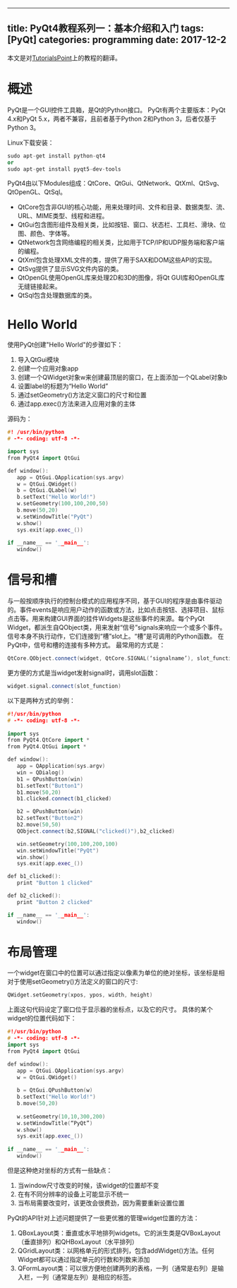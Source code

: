 
---
title: PyQt4教程系列一：基本介绍和入门
tags: [PyQt]
categories: programming 
date: 2017-12-2
---
本文是对[TutorialsPoint](https://www.tutorialspoint.com/pyqt/)上的教程的翻译。

# 概述
PyQt是一个GUI控件工具箱，是Qt的Python接口。
PyQt有两个主要版本：PyQt 4.x和PyQt 5.x，两者不兼容，且前者基于Python 2和Python 3，后者仅基于Python 3。

Linux下载安装：
```cpp
sudo apt-get install python-qt4
or 
sudo apt-get install pyqt5-dev-tools
```

PyQt4由以下Modules组成：QtCore、QtGui、QtNetwork、QtXml、QtSvg、QtOpenGL、QtSql。
- QtCore包含非GUI的核心功能，用来处理时间、文件和目录、数据类型、流、URL、MIME类型、线程和进程。
- QtGui包含图形组件及相关类，比如按钮、窗口、状态栏、工具栏、滑块、位图、颜色、字体等。
- QtNetwork包含网络编程的相关类，比如用于TCP/IP和UDP服务端和客户端的编程。
- QtXml包含处理XML文件的类，提供了用于SAX和DOM这些API的实现。
- QtSvg提供了显示SVG文件内容的类。
- QtOpenGL使用OpenGL库来处理2D和3D的图像，将Qt GUI库和OpenGL库无缝链接起来。
- QtSql包含处理数据库的类。

# Hello World
使用PyQt创建"Hello World"的步骤如下：
1. 导入QtGui模块
2. 创建一个应用对象app
3. 创建一个QWidget对象w来创建最顶层的窗口，在上面添加一个QLabel对象b
4. 设置label的标题为“Hello World”
5. 通过setGeometry()方法定义窗口的尺寸和位置
6. 通过app.exec()方法来进入应用对象的主体

源码为：
```cpp
#! /usr/bin/python
# -*- coding: utf-8 -*-

import sys
from PyQt4 import QtGui

def window():
   app = QtGui.QApplication(sys.argv)
   w = QtGui.QWidget()
   b = QtGui.QLabel(w)
   b.setText("Hello World!")
   w.setGeometry(100,100,200,50)
   b.move(50,20)
   w.setWindowTitle("PyQt")
   w.show()
   sys.exit(app.exec_())
	
if __name__ == '__main__':
   window()
```

# 信号和槽
与一般按顺序执行的控制台模式的应用程序不同，基于GUI的程序是由事件驱动的。事件events是响应用户动作的函数或方法，比如点击按钮、选择项目、鼠标点击等。用来构建GUI界面的挂件Widgets是这些事件的来源。每个PyQt Widget，都派生自QObject类，用来发射“信号”signals来响应一个或多个事件。信号本身不执行动作，它们连接到“槽”slot上。“槽”是可调用的Python函数。
在PyQt中，信号和槽的连接有多种方式。
最常用的方式是：
```cpp
QtCore.QObject.connect(widget, QtCore.SIGNAL(‘signalname’), slot_function)
```
更方便的方式是当widget发射signal时，调用slot函数：
```cpp
widget.signal.connect(slot_function)
```
以下是两种方式的举例：
```cpp
#!/usr/bin/python
# -*- coding: utf-8 -*-
 
import sys
from PyQt4.QtCore import *
from PyQt4.QtGui import *

def window():
   app = QApplication(sys.argv)
   win = QDialog()
   b1 = QPushButton(win)
   b1.setText("Button1")
   b1.move(50,20)
   b1.clicked.connect(b1_clicked)

   b2 = QPushButton(win)
   b2.setText("Button2")
   b2.move(50,50)
   QObject.connect(b2,SIGNAL("clicked()"),b2_clicked)

   win.setGeometry(100,100,200,100)
   win.setWindowTitle("PyQt")
   win.show()
   sys.exit(app.exec_())

def b1_clicked():
   print "Button 1 clicked"

def b2_clicked():
   print "Button 2 clicked"

if __name__ == '__main__':
   window()
```
# 布局管理
一个widget在窗口中的位置可以通过指定以像素为单位的绝对坐标，该坐标是相对于使用setGeometry()方法定义的窗口的尺寸:
```cpp
QWidget.setGeometry(xpos, ypos, width, height)
```
上面这句代码设定了窗口位于显示器的坐标点，以及它的尺寸。
具体的某个widget的位置代码如下：
```cpp
#!/usr/bin/python
# -*- coding: utf-8 -*-
import sys
from PyQt4 import QtGui

def window():
   app = QtGui.QApplication(sys.argv)
   w = QtGui.QWidget()
	
   b = QtGui.QPushButton(w)
   b.setText("Hello World!")
   b.move(50,20)
	
   w.setGeometry(10,10,300,200)
   w.setWindowTitle(“PyQt”)
   w.show()
   sys.exit(app.exec_())
	
if __name__ == '__main__':
   window()
```
但是这种绝对坐标的方式有一些缺点：
1. 当window尺寸改变的时候，该widget的位置却不变
2. 在有不同分辨率的设备上可能显示不统一
3. 当布局需要改变时，该更改会很费劲，因为需要重新设置位置

PyQt的API针对上述问题提供了一些更优雅的管理widget位置的方法：
1. QBoxLayout类：垂直或水平地排列widgets。它的派生类是QVBoxLayout（垂直排列）和QHBoxLayout（水平排列）
2. QGridLayout类：以网格单元的形式排列，包含addWidget()方法。任何Widget都可以通过指定单元的行数和列数来添加
3. QFormLayout类：可以很方便地创建两列的表格，一列（通常是右列）是输入栏，一列（通常是左列）是相应的标签。
